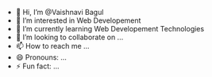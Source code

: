 - 👋 Hi, I’m @Vaishnavi Bagul
- 👀 I’m interested in Web Developement
- 🌱 I’m currently learning Web Developement Technologies
- 💞️ I’m looking to collaborate on ...
- 📫 How to reach me ...
- 😄 Pronouns: ...
- ⚡ Fun fact: ...

<!---
vaishnavi4532/vaishnavi4532 is a ✨ special ✨ repository because its `README.md` (this file) appears on your GitHub profile.
You can click the Preview link to take a look at your changes.
--->
